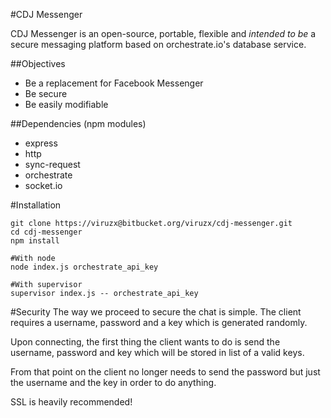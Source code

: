 #CDJ Messenger

CDJ Messenger is an open-source, portable, flexible and *intended to be* a secure messaging platform based on orchestrate.io's database service.

##Objectives

 - Be a replacement for Facebook Messenger
 - Be secure
 - Be easily modifiable

##Dependencies (npm modules)

 - express
 - http
 - sync-request
 - orchestrate
 - socket.io

#Installation

```
git clone https://viruzx@bitbucket.org/viruzx/cdj-messenger.git
cd cdj-messenger
npm install

#With node
node index.js orchestrate_api_key

#With supervisor
supervisor index.js -- orchestrate_api_key
```
#Security
The way we proceed to secure the chat is simple. The client requires a username, password and a key which is generated randomly.

Upon connecting, the first thing the client wants to do is send the username, password and key which will be stored in list of a valid keys.

From that point on the client no longer needs to send the password but just the username and the key in order to do anything.

SSL is heavily recommended!
